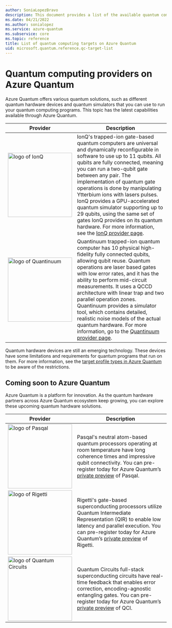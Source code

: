 ```yaml
---
author: SoniaLopezBravo
description: This document provides a list of the available quantum computing providers on Azure Quantum.
ms.date: 04/21/2022
ms.author: sonialopez
ms.service: azure-quantum
ms.subservice: core
ms.topic: reference
title: List of quantum computing targets on Azure Quantum
uid: microsoft.quantum.reference.qc-target-list
---
```


# Quantum computing providers on Azure Quantum

Azure Quantum offers various quantum solutions, such as different quantum hardware devices and quantum simulators that you can use to run your quantum computing programs. This topic has the latest capabilities available through Azure Quantum.

| Provider | Description |
|---|---|
|<img src="~/media/logo-ionq2.png" alt="logo of IonQ" title="logo of IonQ" width="200" height="200"/>|IonQ's trapped-ion gate-based quantum computers are universal and dynamically reconfigurable in software to use up to 11 qubits. All qubits are fully connected, meaning you can run a two-qubit gate between any pair. The implementation of quantum gate operations is done by manipulating Ytterbium ions with lasers pulses. IonQ provides a GPU-accelerated quantum simulator supporting up to 29 qubits, using the same set of gates IonQ provides on its quantum hardware. For more information, see the [IonQ provider page](xref:microsoft.quantum.providers.ionq).|
|<img src="~/media/logo-quantinuum.svg" alt="logo of Quantinuum" title="logo of Quantinuum" width="200" height="200"/>| Quantinuum trapped-ion quantum computer has 10 physical high-fidelity fully connected qubits, allowing qubit reuse. Quantum operations are laser based gates with low error rates, and it has the ability to perform mid-circuit measurements. It uses a QCCD architecture with linear trap and two parallel operation zones. Quantinuum provides a simulator tool, which contains detailed, realistic noise models of the actual quantum hardware. For more information, go to the [Quantinuum provider page](xref:microsoft.quantum.providers.quantinuum). |

Quantum hardware devices are still an emerging technology. These devices have some limitations and requirements for quantum programs that run on them. For more information, see the [target profile types in Azure Quantum](xref:microsoft.quantum.target-profiles) to be aware of the restrictions. 

## Coming soon to Azure Quantum

Azure Quantum is a platform for innovation. As the quantum hardware partners across Azure Quantum ecosystem keep growing, you can explore these upcoming quantum hardware solutions.

| Provider | Description  |
|---|---|
|<img src="~/media/logo-pasqal.png" alt="logo of Pasqal" title="logo of Pasqal" width="200" height="200"/>|Pasqal's neutral atom-based quantum processors operating at room temperature have long coherence times and impressive qubit connectivity. You can pre-register today for Azure Quantum’s [private preview](https://customervoice.microsoft.com/Pages/ResponsePage.aspx?id=v4j5cvGGr0GRqy180BHbRxm1OO5DJVRBs-fh9Rmd-nRURVRKVUJDM05WV1hDRlU2OFFZUlhUN1Q4SCQlQCN0PWcu) of Pasqal.|
|<img src="~/media/logo-rigetti.png" alt="logo of Rigetti" title="logo of Rigetti" width="200" height="200"/> | Rigetti's gate-based superconducting processors utilize Quantum Intermediate Representation (QIR) to enable low latency and parallel execution. You can pre-register today for Azure Quantum’s [private preview](https://customervoice.microsoft.com/Pages/ResponsePage.aspx?id=v4j5cvGGr0GRqy180BHbRxm1OO5DJVRBs-fh9Rmd-nRURVRKVUJDM05WV1hDRlU2OFFZUlhUN1Q4SCQlQCN0PWcu) of Rigetti.|
|<img src="~/media/logo-qci.png" alt="logo of Quantum Circuits" title="logo of Quantum Circuits" width="200" height="200"/>| Quantum Circuits full-stack superconducting circuits have real-time feedback that enables error correction, encoding-agnostic entangling gates. You can pre-register today for Azure Quantum’s [private preview](https://customervoice.microsoft.com/Pages/ResponsePage.aspx?id=v4j5cvGGr0GRqy180BHbRxm1OO5DJVRBs-fh9Rmd-nRURVRKVUJDM05WV1hDRlU2OFFZUlhUN1Q4SCQlQCN0PWcu) of QCI. |



